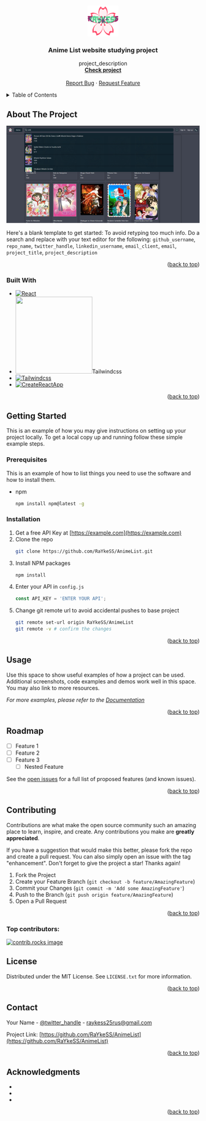 <a id="readme-top"></a>

<div align="center">
  <a href="https://github.com/RaYkeSS/AnimeList">
    <img src="./git/logo.png" alt="Logo" width="80" height="80">
  </a>

<h3 align="center">Anime List website studying project</h3>

  <p align="center">
    project_description
    <br />
    <a href="https://github.com/RaYkeSS/AnimeList/tree/main/src"><strong>Check project</strong></a>
    <br />
    <br />
    <a href="https://github.com/RaYkeSS/AnimeList/issues/new?labels=bug&template=bug-report---.md">Report Bug</a>
    ·
    <a href="https://github.com/RaYkeSS/AnimeList/issues/new?labels=enhancement&template=feature-request---.md">Request Feature</a>
  </p>
</div>



<!-- TABLE OF CONTENTS -->
<details>
  <summary>Table of Contents</summary>
  <ol>
    <li>
      <a href="#about-the-project">About The Project</a>
      <ul>
        <li><a href="#built-with">Built With</a></li>
      </ul>
    </li>
    <li>
      <a href="#getting-started">Getting Started</a>
      <ul>
        <li><a href="#prerequisites">Prerequisites</a></li>
        <li><a href="#installation">Installation</a></li>
      </ul>
    </li>
    <li><a href="#usage">Usage</a></li>
    <li><a href="#roadmap">Roadmap</a></li>
    <li><a href="#contributing">Contributing</a></li>
    <li><a href="#license">License</a></li>
    <li><a href="#contact">Contact</a></li>
    <li><a href="#acknowledgments">Acknowledgments</a></li>
  </ol>
</details>



<!-- ABOUT THE PROJECT -->
## About The Project

[![Anime List website Screen Shot][product-screenshot]](https://raykess.ru)

Here's a blank template to get started: To avoid retyping too much info. Do a search and replace with your text editor for the following: `github_username`, `repo_name`, `twitter_handle`, `linkedin_username`, `email_client`, `email`, `project_title`, `project_description`

<p align="right">(<a href="#readme-top">back to top</a>)</p>



### Built With

* [![React][React.js]][React-url]
* <a to="[tailwindcss.com]"><img src="[tailwindcss-url]" width="200" height="200" />Tailwindcss</a>
* [![Tailwindcss][tailwindcss.com]][tailwindcss-url]
* [![CreateReactApp][CreateReactApp]][CreateReactApp-url]


<p align="right">(<a href="#readme-top">back to top</a>)</p>



<!-- GETTING STARTED -->
## Getting Started

This is an example of how you may give instructions on setting up your project locally.
To get a local copy up and running follow these simple example steps.

### Prerequisites

This is an example of how to list things you need to use the software and how to install them.
* npm
  ```sh
  npm install npm@latest -g
  ```

### Installation

1. Get a free API Key at [https://example.com](https://example.com)
2. Clone the repo
   ```sh
   git clone https://github.com/RaYkeSS/AnimeList.git
   ```
3. Install NPM packages
   ```sh
   npm install
   ```
4. Enter your API in `config.js`
   ```js
   const API_KEY = 'ENTER YOUR API';
   ```
5. Change git remote url to avoid accidental pushes to base project
   ```sh
   git remote set-url origin RaYkeSS/AnimeList
   git remote -v # confirm the changes
   ```

<p align="right">(<a href="#readme-top">back to top</a>)</p>



<!-- USAGE EXAMPLES -->
## Usage

Use this space to show useful examples of how a project can be used. Additional screenshots, code examples and demos work well in this space. You may also link to more resources.

_For more examples, please refer to the [Documentation](https://example.com)_

<p align="right">(<a href="#readme-top">back to top</a>)</p>



<!-- ROADMAP -->
## Roadmap

- [ ] Feature 1
- [ ] Feature 2
- [ ] Feature 3
    - [ ] Nested Feature

See the [open issues](https://github.com/RaYkeSS/AnimeList/issues) for a full list of proposed features (and known issues).

<p align="right">(<a href="#readme-top">back to top</a>)</p>



<!-- CONTRIBUTING -->
## Contributing

Contributions are what make the open source community such an amazing place to learn, inspire, and create. Any contributions you make are **greatly appreciated**.

If you have a suggestion that would make this better, please fork the repo and create a pull request. You can also simply open an issue with the tag "enhancement".
Don't forget to give the project a star! Thanks again!

1. Fork the Project
2. Create your Feature Branch (`git checkout -b feature/AmazingFeature`)
3. Commit your Changes (`git commit -m 'Add some AmazingFeature'`)
4. Push to the Branch (`git push origin feature/AmazingFeature`)
5. Open a Pull Request

<p align="right">(<a href="#readme-top">back to top</a>)</p>

### Top contributors:

<a href="https://github.com/RaYkeSS/AnimeList/graphs/contributors">
  <img src="https://contrib.rocks/image?repo=RaYkeSS/AnimeList" alt="contrib.rocks image" />
</a>



<!-- LICENSE -->
## License

Distributed under the MIT License. See `LICENSE.txt` for more information.

<p align="right">(<a href="#readme-top">back to top</a>)</p>



<!-- CONTACT -->
## Contact

Your Name - [@twitter_handle](https://twitter.com/twitter_handle) - raykess25rus@gmail.com

Project Link: [https://github.com/RaYkeSS/AnimeList](https://github.com/RaYkeSS/AnimeList)

<p align="right">(<a href="#readme-top">back to top</a>)</p>



<!-- ACKNOWLEDGMENTS -->
## Acknowledgments

* []()
* []()
* []()

<p align="right">(<a href="#readme-top">back to top</a>)</p>



<!-- MARKDOWN LINKS & IMAGES -->
<!-- https://www.markdownguide.org/basic-syntax/#reference-style-links -->
[contributors-shield]: https://img.shields.io/github/contributors/RaYkeSS/AnimeList.svg?style=for-the-badge
[contributors-url]: https://github.com/RaYkeSS/AnimeList/graphs/contributors
[forks-shield]: https://img.shields.io/github/forks/RaYkeSS/AnimeList.svg?style=for-the-badge
[forks-url]: https://github.com/RaYkeSS/AnimeList/network/members
[stars-shield]: https://img.shields.io/github/stars/RaYkeSS/AnimeList.svg?style=for-the-badge
[stars-url]: https://github.com/RaYkeSS/AnimeList/stargazers
[issues-shield]: https://img.shields.io/github/issues/RaYkeSS/AnimeList.svg?style=for-the-badge
[issues-url]: https://github.com/RaYkeSS/AnimeList/issues
[license-shield]: https://img.shields.io/github/license/RaYkeSS/AnimeList.svg?style=for-the-badge
[license-url]: https://github.com/RaYkeSS/AnimeList/blob/master/LICENSE.txt
[linkedin-shield]: https://img.shields.io/badge/-LinkedIn-black.svg?style=for-the-badge&logo=linkedin&colorB=555
[linkedin-url]: https://linkedin.com/in/linkedin_username
[product-screenshot]: git/screenshot.png

<!-- Stack -->
[React.js]: https://img.shields.io/badge/React-20232A?style=for-the-badge&logo=react&logoColor=61DAFB
[React-url]: https://reactjs.org/
[CreateReactApp]: https://create-react-app.dev/img/logo.svg
[CreateReactApp-url]: https://create-react-app.dev/
[tailwindcss.com]: https://tailwindcss.com/_next/static/media/tailwindcss-logotype-white.944c5d0ef628083bb316f9b3d643385c86bcdb3d.svg
[tailwindcss-url]: https://tailwindcss.com/